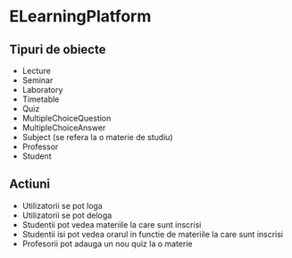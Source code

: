 # ELearningPlatform
## Tipuri de obiecte
- Lecture
- Seminar
- Laboratory
- Timetable
- Quiz
- MultipleChoiceQuestion
- MultipleChoiceAnswer
- Subject (se refera la o materie de studiu)
- Professor
- Student
## Actiuni
- Utilizatorii se pot loga
- Utilizatorii se pot deloga
- Studentii pot vedea materiile la care sunt inscrisi
- Studentii isi pot vedea orarul in functie de materiile la care sunt inscrisi
- Profesorii pot adauga un nou quiz la o materie
